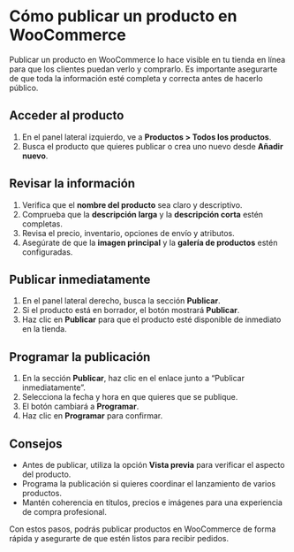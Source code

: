# Cómo publicar un producto en WooCommerce

Publicar un producto en WooCommerce lo hace visible en tu tienda en línea para que los clientes puedan verlo y comprarlo. Es importante asegurarte de que toda la información esté completa y correcta antes de hacerlo público.

## Acceder al producto
1. En el panel lateral izquierdo, ve a **Productos > Todos los productos**.
2. Busca el producto que quieres publicar o crea uno nuevo desde **Añadir nuevo**.

## Revisar la información
1. Verifica que el **nombre del producto** sea claro y descriptivo.
2. Comprueba que la **descripción larga** y la **descripción corta** estén completas.
3. Revisa el precio, inventario, opciones de envío y atributos.
4. Asegúrate de que la **imagen principal** y la **galería de productos** estén configuradas.

## Publicar inmediatamente
1. En el panel lateral derecho, busca la sección **Publicar**.
2. Si el producto está en borrador, el botón mostrará **Publicar**.
3. Haz clic en **Publicar** para que el producto esté disponible de inmediato en la tienda.

## Programar la publicación
1. En la sección **Publicar**, haz clic en el enlace junto a “Publicar inmediatamente”.
2. Selecciona la fecha y hora en que quieres que se publique.
3. El botón cambiará a **Programar**.
4. Haz clic en **Programar** para confirmar.

## Consejos
- Antes de publicar, utiliza la opción **Vista previa** para verificar el aspecto del producto.
- Programa la publicación si quieres coordinar el lanzamiento de varios productos.
- Mantén coherencia en títulos, precios e imágenes para una experiencia de compra profesional.

Con estos pasos, podrás publicar productos en WooCommerce de forma rápida y asegurarte de que estén listos para recibir pedidos.

